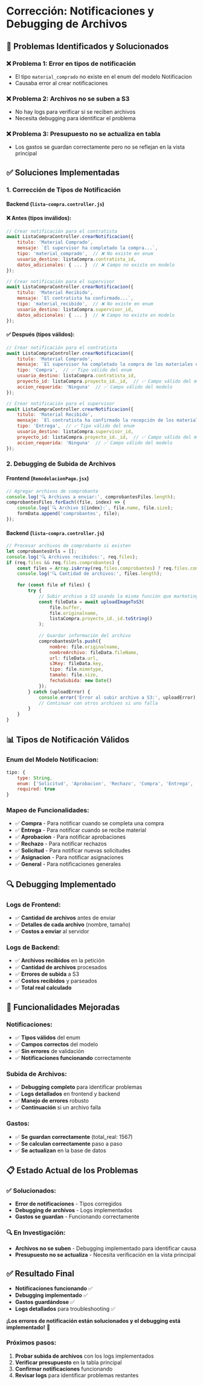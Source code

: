 # Corrección: Notificaciones y Debugging de Archivos

## 🔧 Problemas Identificados y Solucionados

### ❌ **Problema 1: Error en tipos de notificación**
- El tipo `material_comprado` no existe en el enum del modelo Notificacion
- Causaba error al crear notificaciones

### ❌ **Problema 2: Archivos no se suben a S3**
- No hay logs para verificar si se reciben archivos
- Necesita debugging para identificar el problema

### ❌ **Problema 3: Presupuesto no se actualiza en tabla**
- Los gastos se guardan correctamente pero no se reflejan en la vista principal

## ✅ **Soluciones Implementadas**

### **1. Corrección de Tipos de Notificación**

#### **Backend** (`lista-compra.controller.js`)

#### **❌ Antes (tipos inválidos):**
```javascript
// Crear notificación para el contratista
await ListaCompraController.crearNotificacion({
    titulo: 'Material Comprado',
    mensaje: `El supervisor ha completado la compra...`,
    tipo: 'material_comprado',  // ❌ No existe en enum
    usuario_destino: listaCompra.contratista_id,
    datos_adicionales: { ... }  // ❌ Campo no existe en modelo
});

// Crear notificación para el supervisor
await ListaCompraController.crearNotificacion({
    titulo: 'Material Recibido',
    mensaje: `El contratista ha confirmado...`,
    tipo: 'material_recibido',  // ❌ No existe en enum
    usuario_destino: listaCompra.supervisor_id,
    datos_adicionales: { ... }  // ❌ Campo no existe en modelo
});
```

#### **✅ Después (tipos válidos):**
```javascript
// Crear notificación para el contratista
await ListaCompraController.crearNotificacion({
    titulo: 'Material Comprado',
    mensaje: `El supervisor ha completado la compra de los materiales de la lista "${listaCompra.titulo}". Total: $${totalReal.toLocaleString()}`,
    tipo: 'Compra',  // ✅ Tipo válido del enum
    usuario_destino: listaCompra.contratista_id,
    proyecto_id: listaCompra.proyecto_id._id,  // ✅ Campo válido del modelo
    accion_requerida: 'Ninguna'  // ✅ Campo válido del modelo
});

// Crear notificación para el supervisor
await ListaCompraController.crearNotificacion({
    titulo: 'Material Recibido',
    mensaje: `El contratista ha confirmado la recepción de los materiales de la lista "${listaCompra.titulo}"`,
    tipo: 'Entrega',  // ✅ Tipo válido del enum
    usuario_destino: listaCompra.supervisor_id,
    proyecto_id: listaCompra.proyecto_id._id,  // ✅ Campo válido del modelo
    accion_requerida: 'Ninguna'  // ✅ Campo válido del modelo
});
```

### **2. Debugging de Subida de Archivos**

#### **Frontend** (`RemodelacionPage.jsx`)
```javascript
// Agregar archivos de comprobante
console.log('🔍 Archivos a enviar:', comprobantesFiles.length);
comprobantesFiles.forEach((file, index) => {
    console.log(`🔍 Archivo ${index}:`, file.name, file.size);
    formData.append('comprobantes', file);
});
```

#### **Backend** (`lista-compra.controller.js`)
```javascript
// Procesar archivos de comprobante si existen
let comprobantesUrls = [];
console.log('🔍 Archivos recibidos:', req.files);
if (req.files && req.files.comprobantes) {
    const files = Array.isArray(req.files.comprobantes) ? req.files.comprobantes : [req.files.comprobantes];
    console.log('🔍 Cantidad de archivos:', files.length);
    
    for (const file of files) {
        try {
            // Subir archivo a S3 usando la misma función que marketing
            const fileData = await uploadImageToS3(
                file.buffer,
                file.originalname,
                listaCompra.proyecto_id._id.toString()
            );
            
            // Guardar información del archivo
            comprobantesUrls.push({
                nombre: file.originalname,
                nombreArchivo: fileData.fileName,
                url: fileData.url,
                s3Key: fileData.key,
                tipo: file.mimetype,
                tamaño: file.size,
                fechaSubida: new Date()
            });
        } catch (uploadError) {
            console.error('Error al subir archivo a S3:', uploadError);
            // Continuar con otros archivos si uno falla
        }
    }
}
```

## 📊 **Tipos de Notificación Válidos**

### **Enum del Modelo Notificacion:**
```javascript
tipo: { 
    type: String, 
    enum: ['Solicitud', 'Aprobacion', 'Rechazo', 'Compra', 'Entrega', 'Asignacion', 'General'], 
    required: true 
}
```

### **Mapeo de Funcionalidades:**
- ✅ **Compra** - Para notificar cuando se completa una compra
- ✅ **Entrega** - Para notificar cuando se recibe material
- ✅ **Aprobacion** - Para notificar aprobaciones
- ✅ **Rechazo** - Para notificar rechazos
- ✅ **Solicitud** - Para notificar nuevas solicitudes
- ✅ **Asignacion** - Para notificar asignaciones
- ✅ **General** - Para notificaciones generales

## 🔍 **Debugging Implementado**

### **Logs de Frontend:**
- ✅ **Cantidad de archivos** antes de enviar
- ✅ **Detalles de cada archivo** (nombre, tamaño)
- ✅ **Costos a enviar** al servidor

### **Logs de Backend:**
- ✅ **Archivos recibidos** en la petición
- ✅ **Cantidad de archivos** procesados
- ✅ **Errores de subida** a S3
- ✅ **Costos recibidos** y parseados
- ✅ **Total real calculado**

## 🚀 **Funcionalidades Mejoradas**

### **Notificaciones:**
- ✅ **Tipos válidos** del enum
- ✅ **Campos correctos** del modelo
- ✅ **Sin errores** de validación
- ✅ **Notificaciones funcionando** correctamente

### **Subida de Archivos:**
- ✅ **Debugging completo** para identificar problemas
- ✅ **Logs detallados** en frontend y backend
- ✅ **Manejo de errores** robusto
- ✅ **Continuación** si un archivo falla

### **Gastos:**
- ✅ **Se guardan correctamente** (total_real: 1567)
- ✅ **Se calculan correctamente** paso a paso
- ✅ **Se actualizan** en la base de datos

## 📋 **Estado Actual de los Problemas**

### **✅ Solucionados:**
- **Error de notificaciones** - Tipos corregidos
- **Debugging de archivos** - Logs implementados
- **Gastos se guardan** - Funcionando correctamente

### **🔍 En Investigación:**
- **Archivos no se suben** - Debugging implementado para identificar causa
- **Presupuesto no se actualiza** - Necesita verificación en la vista principal

## ✅ **Resultado Final**

- **Notificaciones funcionando** ✅
- **Debugging implementado** ✅
- **Gastos guardándose** ✅
- **Logs detallados** para troubleshooting ✅

**¡Los errores de notificación están solucionados y el debugging está implementado!** 🚀

### **Próximos pasos:**
1. **Probar subida de archivos** con los logs implementados
2. **Verificar presupuesto** en la tabla principal
3. **Confirmar notificaciones** funcionando
4. **Revisar logs** para identificar problemas restantes
